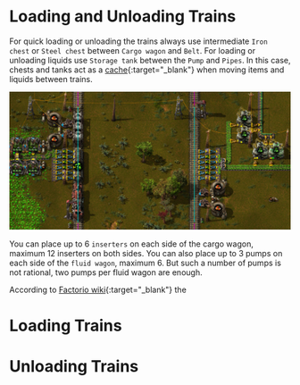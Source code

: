 # Loading and Unloading Trains

For quick loading or unloading the trains always use intermediate `Iron chest` or `Steel chest` between `Cargo wagon` and `Belt`. For loading or unloading liquids use `Storage tank` between the `Pump` and `Pipes`.
In this case, chests and tanks act as a [cache](https://en.wikipedia.org/wiki/Cache_(computing)){:target="_blank"} when moving items and liquids between trains.

![Iron or Steel chests](assets/images/LoadingAndUnloadingTrains/img01.png "Iron or Steel chests")

You can place up to 6 `inserters` on each side of the cargo wagon, maximum 12 inserters on both sides. You can also place up to 3 pumps on each side of the `fluid wagon`, maximum 6. But such a number of pumps is not rational, two pumps per fluid wagon are enough.

According to [Factorio wiki](https://wiki.factorio.com/Inserters){:target="_blank"} the 

# Loading Trains



# Unloading Trains
